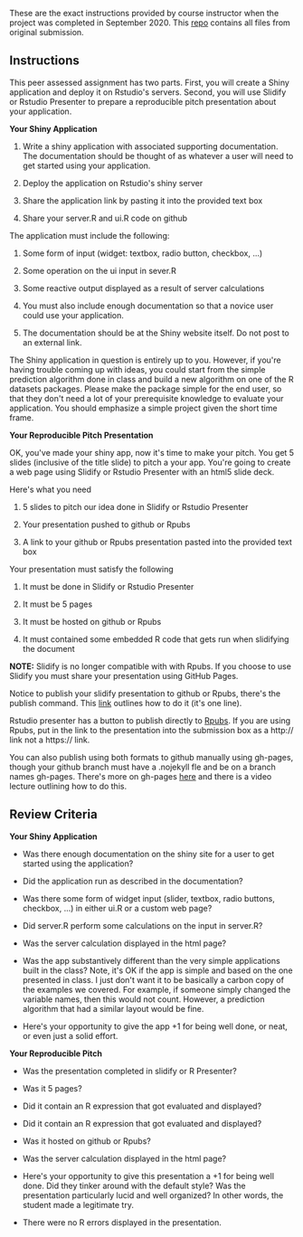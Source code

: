 These are the exact instructions provided by course instructor when the project was completed in September 2020. This [repo](https://github.com/gdq12/Shiny_Dashboard) contains all files from original submission. 

## Instructions

This peer assessed assignment has two parts. First, you will create a Shiny application and deploy it on Rstudio's servers. Second, you will use Slidify or Rstudio Presenter to prepare a reproducible pitch presentation about your application.

**Your Shiny Application**

1. Write a shiny application with associated supporting documentation. The documentation should be thought of as whatever a user will need to get started using your application.

2. Deploy the application on Rstudio's shiny server

3. Share the application link by pasting it into the provided text box

4. Share your server.R and ui.R code on github

The application must include the following:

1. Some form of input (widget: textbox, radio button, checkbox, ...)

2. Some operation on the ui input in sever.R

3. Some reactive output displayed as a result of server calculations

4. You must also include enough documentation so that a novice user could use your application.

5. The documentation should be at the Shiny website itself. Do not post to an external link.

The Shiny application in question is entirely up to you. However, if you're having trouble coming up with ideas, you could start from the simple prediction algorithm done in class and build a new algorithm on one of the R datasets packages. Please make the package simple for the end user, so that they don't need a lot of your prerequisite knowledge to evaluate your application. You should emphasize a simple project given the short time frame.

**Your Reproducible Pitch Presentation**

OK, you've made your shiny app, now it's time to make your pitch. You get 5 slides (inclusive of the title slide) to pitch a your app. You're going to create a web page using Slidify or Rstudio Presenter with an html5 slide deck.

Here's what you need

1. 5 slides to pitch our idea done in Slidify or Rstudio Presenter

2. Your presentation pushed to github or Rpubs

3. A link to your github or Rpubs presentation pasted into the provided text box

Your presentation must satisfy the following

1. It must be done in Slidify or Rstudio Presenter

2. It must be 5 pages

3. It must be hosted on github or Rpubs

4. It must contained some embedded R code that gets run when slidifying the document

**NOTE:** Slidify is no longer compatible with with Rpubs. If you choose to use Slidify you must share your presentation using GitHub Pages.

Notice to publish your slidify presentation to github or Rpubs, there's the publish command. This [link](http://slidify.org/publish.html) outlines how to do it (it's one line).

Rstudio presenter has a button to publish directly to [Rpubs](https://support.rstudio.com/hc/en-us/articles/200714023-Displaying-and-Distributing-Presentations). If you are using Rpubs, put in the link to the presentation into the submission box as a http:// link not a https:// link.

You can also publish using both formats to github manually using gh-pages, though your github branch must have a .nojekyll fle and be on a branch names gh-pages. There's more on gh-pages [here](https://pages.github.com/) and there is a video lecture outlining how to do this.

## Review Criteria

**Your Shiny Application**

- Was there enough documentation on the shiny site for a user to get started using the application?

- Did the application run as described in the documentation?

- Was there some form of widget input (slider, textbox, radio buttons, checkbox, ...) in either ui.R or a custom web page?

- Did server.R perform some calculations on the input in server.R?

- Was the server calculation displayed in the html page?

- Was the app substantively different than the very simple applications built in the class? Note, it's OK if the app is simple and based on the one presented in class. I just don't want it to be basically a carbon copy of the examples we covered. For example, if someone simply changed the variable names, then this would not count. However, a prediction algorithm that had a similar layout would be fine.

- Here's your opportunity to give the app +1 for being well done, or neat, or even just a solid effort.

**Your Reproducible Pitch**

- Was the presentation completed in slidify or R Presenter?

- Was it 5 pages?

- Did it contain an R expression that got evaluated and displayed?

- Did it contain an R expression that got evaluated and displayed?

- Was it hosted on github or Rpubs?

- Was the server calculation displayed in the html page?

- Here's your opportunity to give this presentation a +1 for being well done. Did they tinker around with the default style? Was the presentation particularly lucid and well organized? In other words, the student made a legitimate try.

- There were no R errors displayed in the presentation.
